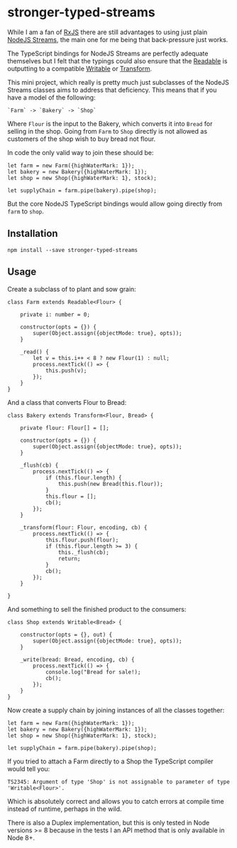 # stronger-typed-streams

While I am a fan of [RxJS](https://github.com/Reactive-Extensions/RxJS) there are still advantages to using just plain [NodeJS Streams](https://nodejs.org/api/stream.html), the main one for me being that back-pressure just works.

The TypeScript bindings for NodeJS Streams are perfectly adequate themselves but I felt that the typings could also ensure that the [Readable](https://nodejs.org/api/stream.html#stream_class_stream_readable) is outputting to a compatible [Writable](https://nodejs.org/api/stream.html#stream_class_stream_writable) or [Transform](https://nodejs.org/api/stream.html#stream_class_stream_transform).

This mini project, which really is pretty much just subclasses of the NodeJS Streams classes aims to address that deficiency. This means that if you have a model of the following:

    `Farm` -> `Bakery` -> `Shop`

Where `Flour` is the input to the Bakery, which converts it into `Bread` for selling in the shop. Going from `Farm` to `Shop` directly is not allowed as customers of the shop wish to buy bread not flour.

In code the only valid way to join these should be:

    let farm = new Farm({highWaterMark: 1});
    let bakery = new Bakery({highWaterMark: 1});
    let shop = new Shop({highWaterMark: 1}, stock);
    
    let supplyChain = farm.pipe(bakery).pipe(shop);

But the core NodeJS TypeScript bindings would allow going directly from `farm` to `shop`.

## Installation

    npm install --save stronger-typed-streams

## Usage

Create a subclass of to plant and sow grain:

    class Farm extends Readable<Flour> {

        private i: number = 0;

        constructor(opts = {}) {
            super(Object.assign({objectMode: true}, opts));
        }

        _read() {
            let v = this.i++ < 8 ? new Flour(1) : null;
            process.nextTick(() => {
                this.push(v);
            });
        }
    }

And a class that converts Flour to Bread:

    class Bakery extends Transform<Flour, Bread> {

        private flour: Flour[] = [];

        constructor(opts = {}) {
            super(Object.assign({objectMode: true}, opts));
        }

        _flush(cb) {
            process.nextTick(() => {
                if (this.flour.length) {
                    this.push(new Bread(this.flour));
                }
                this.flour = [];
                cb();
            });
        }

        _transform(flour: Flour, encoding, cb) {
            process.nextTick(() => {
                this.flour.push(flour);
                if (this.flour.length >= 3) {
                    this._flush(cb);
                    return;
                }
                cb();
            });
        }

    }

And something to sell the finished product to the consumers:

    class Shop extends Writable<Bread> {

        constructor(opts = {}, out) {
            super(Object.assign({objectMode: true}, opts));
        }

        _write(bread: Bread, encoding, cb) {
            process.nextTick(() => {
                console.log("Bread for sale!);
                cb();
            });
        }
    }

Now create a supply chain by joining instances of all the classes together:

    let farm = new Farm({highWaterMark: 1});
    let bakery = new Bakery({highWaterMark: 1});
    let shop = new Shop({highWaterMark: 1}, stock);
    
    let supplyChain = farm.pipe(bakery).pipe(shop);

If you tried to attach a Farm directly to a Shop the TypeScript compiler would tell you:

    TS2345: Argument of type 'Shop' is not assignable to parameter of type 'Writable<Flour>'.

Which is absolutely correct and allows you to catch errors at compile time instead of runtime, perhaps in the wild.

There is also a Duplex implementation, but this is only tested in Node versions >= 8 because in the tests I an API method that is only available in Node 8+.

